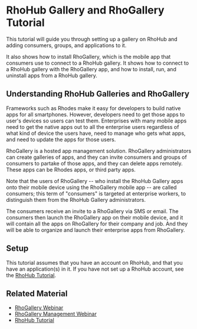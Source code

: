 # RhoHub Gallery and RhoGallery Tutorial 

This tutorial will guide you through setting up a gallery on RhoHub and adding consumers, groups, and applications to it. 

It also shows how to install RhoGallery, which is the mobile app that consumers use to connect to a RhoHub gallery. It shows how to connect to a RhoHub gallery with the RhoGallery app, and how to install, run, and uninstall apps from a RhoHub gallery.

## Understanding RhoHub Galleries and RhoGallery

Frameworks such as Rhodes make it easy for developers to build native apps for all smartphones. However, developers need to get those apps to user's devices so users can test them. Enterprises with many mobile apps need to get the native apps out to all the enterprise users regardless of what kind of device the users have, need to manage who gets what apps, and need to update the apps for those users.

RhoGallery is a hosted app management solution. RhoGallery administrators can create galleries of apps, and they can invite consumers and groups of consumers to partake of those apps, and they can delete apps remotely. These apps can be Rhodes apps, or third party apps.

Note that the users of RhoGallery -- who install the RhoHub Gallery apps onto their mobile device using the RhoGallery mobile app -- are called consumers; this term of "consumers" is targeted at enterprise workers, to distinguish them from the RhoHub Gallery administrators.

The consumers receive an invite to a RhoGallery via SMS or email. The consumers then launch the RhoGallery app on their mobile device, and it will contain all the apps on RhoGallery for their company and job. And they will be able to organize and launch their enterprise apps from RhoGallery.


## Setup

This tutorial assumes that you have an account on RhoHub, and that you have an application(s) in it. If you have not set up a RhoHub account, see the [RhoHub Tutorial](../guide/rhohubtutorial).

Related Material
-------------
 * [RhoGallery Webinar](http://vimeo.com/16679855)
 * [RhoGallery Management Webinar](http://vimeo.com/17457250)
 * [RhoHub Tutorial](../guide/rhohubtutorial)